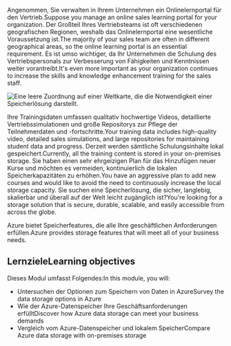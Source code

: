 <span data-ttu-id="832f0-101">Angenommen, Sie verwalten in Ihrem Unternehmen ein Onlinelernportal für den Vertrieb.</span><span class="sxs-lookup"><span data-stu-id="832f0-101">Suppose you manage an online sales learning portal for your organization.</span></span> <span data-ttu-id="832f0-102">Der Großteil Ihres Vertriebsteams ist oft verschiedenen geografischen Regionen, weshalb das Onlinelernportal eine wesentliche Voraussetzung ist.</span><span class="sxs-lookup"><span data-stu-id="832f0-102">The majority of your sales team are often in different geographical areas, so the online learning portal is an essential requirement.</span></span> <span data-ttu-id="832f0-103">Es ist umso wichtiger, da Ihr Unternehmen die Schulung des Vertriebspersonals zur Verbesserung von Fähigkeiten und Kenntnissen weiter vorantreibt.</span><span class="sxs-lookup"><span data-stu-id="832f0-103">It's even more important as your organization continues to increase the skills and knowledge enhancement training for the sales staff.</span></span>

![Eine leere Zuordnung auf einer Weltkarte, die die Notwendigkeit einer Speicherlösung darstellt.](../media/1-heading.png)

<span data-ttu-id="832f0-105">Ihre Trainingsdaten umfassen qualitativ hochwertige Videos, detaillierte Vertriebssimulationen und große Repositorys zur Pflege der Teilnehmerdaten und -fortschritte.</span><span class="sxs-lookup"><span data-stu-id="832f0-105">Your training data includes high-quality video, detailed sales simulations, and large repositories for maintaining student data and progress.</span></span> <span data-ttu-id="832f0-106">Derzeit werden sämtliche Schulungsinhalte lokal gespeichert.</span><span class="sxs-lookup"><span data-stu-id="832f0-106">Currently, all the training content is stored in your on-premises storage.</span></span> <span data-ttu-id="832f0-107">Sie haben einen sehr ehrgeizigen Plan für das Hinzufügen neuer Kurse und möchten es vermeiden, kontinuierlich die lokalen Speicherkapazitäten zu erhöhen.</span><span class="sxs-lookup"><span data-stu-id="832f0-107">You have an aggressive plan to add new courses and would like to avoid the need to continuously increase the local storage capacity.</span></span>
<span data-ttu-id="832f0-108">Sie suchen eine Speicherlösung, die sicher, langlebig, skalierbar und überall auf der Welt leicht zugänglich ist?</span><span class="sxs-lookup"><span data-stu-id="832f0-108">You're looking for a storage solution that is secure, durable, scalable, and easily accessible from across the globe.</span></span>

<span data-ttu-id="832f0-109">Azure bietet Speicherfeatures, die alle Ihre geschäftlichen Anforderungen erfüllen.</span><span class="sxs-lookup"><span data-stu-id="832f0-109">Azure provides storage features that will meet all of your business needs.</span></span>

## <a name="learning-objectives"></a><span data-ttu-id="832f0-110">Lernziele</span><span class="sxs-lookup"><span data-stu-id="832f0-110">Learning objectives</span></span>

<span data-ttu-id="832f0-111">Dieses Modul umfasst Folgendes:</span><span class="sxs-lookup"><span data-stu-id="832f0-111">In this module, you will:</span></span>

- <span data-ttu-id="832f0-112">Untersuchen der Optionen zum Speichern von Daten in Azure</span><span class="sxs-lookup"><span data-stu-id="832f0-112">Survey the data storage options in Azure</span></span>
- <span data-ttu-id="832f0-113">Wie der Azure-Datenspeicher Ihre Geschäftsanforderungen erfüllt</span><span class="sxs-lookup"><span data-stu-id="832f0-113">Discover how Azure data storage can meet your business demands</span></span>
- <span data-ttu-id="832f0-114">Vergleich vom Azure-Datenspeicher und lokalem Speicher</span><span class="sxs-lookup"><span data-stu-id="832f0-114">Compare Azure data storage with on-premises storage</span></span>